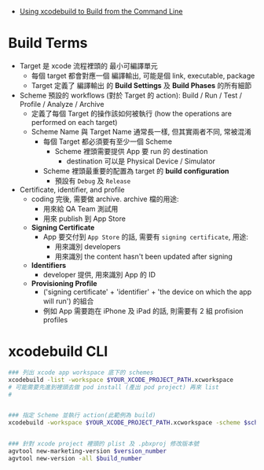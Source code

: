 
- [Using xcodebuild to Build from the Command Line](https://www.waldo.com/blog/use-xcodebuild-command-line)


# Build Terms

- Target 是 xcode 流程裡頭的 最小可編譯單元
    - 每個 target 都會對應一個 編譯輸出, 可能是個 link, executable, package
    - Target 定義了 編譯輸出 的 **Build Settings** 及 **Build Phases** 的所有細節
- Scheme 預設的 workflows (對於 Target 的 action): Build / Run / Test / Profile / Analyze / Archive
    - 定義了每個 Target 的操作該如何被執行 (how the operations are performed on each target)
    - Scheme Name 與 Target Name 通常長一樣, 但其實兩者不同, 常被混淆
        - 每個 Target 都必須要有至少一個 Scheme
            - Scheme 裡頭需要提供 App 要 run 的 destination
                - destination 可以是 Physical Device / Simulator
        - Scheme 裡頭最重要的配置為 target 的 **build configuration**
            - 預設有 `Debug` 及 `Release`
- Certificate, identifier, and profile
    - coding 完後, 需要做 archive. archive 檔的用途:
        - 用來給 QA Team 測試用
        - 用來 publish 到 App Store
    - **Signing Certificate**
        - App 要交付到 `App Store` 的話, 需要有 `signing certificate`, 用途:
            - 用來識別 developers
            - 用來識別 the content hasn't been updated after signing
    - **Identifiers**
        - developer 提供, 用來識別 App 的 ID
    - **Provisioning Profile**
        - ('signing certificate' + 'identifier' + 'the device on which the app will run') 的組合
        - 例如 App 需要跑在 iPhone 及 iPad 的話, 則需要有 2 組 profision profiles


# xcodebuild CLI

```zsh
### 列出 xcode app workspace 底下的 schemes
xcodebuild -list -workspace $YOUR_XCODE_PROJECT_PATH.xcworkspace
# 可能需要先進到裡頭去做 pod install (產出 pod project) 再來 list
# 


### 指定 Scheme 並執行 action(此範例為 build)
xcodebuild -workspace $YOUR_XCODE_PROJECT_PATH.xcworkspace -scheme $scheme build


### 針對 xcode project 裡頭的 plist 及 .pbxproj 修改版本號
agvtool new-marketing-version $version_number
agvtool new-version -all $build_number
```
